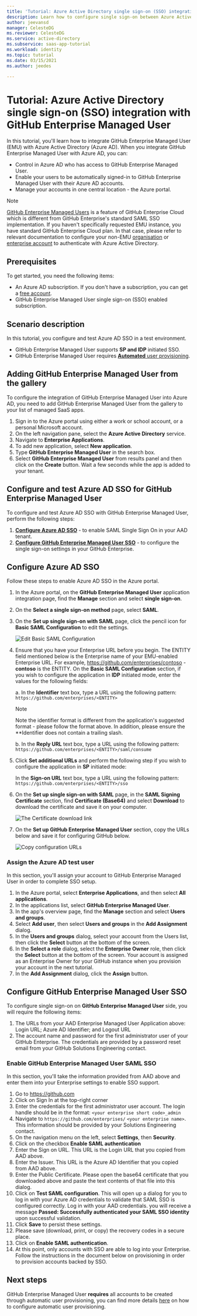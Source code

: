 ```yaml
---
title: 'Tutorial: Azure Active Directory single sign-on (SSO) integration with GitHub Enterprise Managed User | Microsoft Docs'
description: Learn how to configure single sign-on between Azure Active Directory and GitHub Enterprise Managed User.
author: jeevansd
manager: CelesteDG
ms.reviewer: CelesteDG
ms.service: active-directory
ms.subservice: saas-app-tutorial
ms.workload: identity
ms.topic: tutorial
ms.date: 03/15/2021
ms.author: jeedes

---
```


# Tutorial: Azure Active Directory single sign-on (SSO) integration with GitHub Enterprise Managed User

In this tutorial, you'll learn how to integrate GitHub Enterprise Managed User (EMU) with Azure Active Directory (Azure AD). When you integrate GitHub Enterprise Managed User with Azure AD, you can:

* Control in Azure AD who has access to GitHub Enterprise Managed User.
* Enable your users to be automatically signed-in to GitHub Enterprise Managed User with their Azure AD accounts.
* Manage your accounts in one central location - the Azure portal.

> [!NOTE]
> [GitHub Enterprise Managed Users](https://docs.github.com/enterprise-cloud@latest/admin/authentication/managing-your-enterprise-users-with-your-identity-provider/about-enterprise-managed-users) is a feature of GitHub Enterprise Cloud which is different from GitHub Enterprise's standard SAML SSO implementation. If you haven't specifically requested EMU instance, you have standard GitHub Enterprise Cloud plan. In that case, please refer to relevant documentation to configure your non-EMU [organisation](./github-tutorial.md) or [enterprise account](./github-enterprise-cloud-enterprise-account-tutorial.md) to authenticate with Azure Active Directory.


## Prerequisites

To get started, you need the following items:

* An Azure AD subscription. If you don't have a subscription, you can get a [free account](https://azure.microsoft.com/free/).
* GitHub Enterprise Managed User single sign-on (SSO) enabled subscription.

## Scenario description

In this tutorial, you configure and test Azure AD SSO in a test environment.

* GitHub Enterprise Managed User supports **SP and IDP** initiated SSO.
* GitHub Enterprise Managed User requires [**Automated** user provisioning](./github-enterprise-managed-user-provisioning-tutorial.md).

## Adding GitHub Enterprise Managed User from the gallery

To configure the integration of GitHub Enterprise Managed User into Azure AD, you need to add GitHub Enterprise Managed User from the gallery to your list of managed SaaS apps.

1. Sign in to the Azure portal using either a work or school account, or a personal Microsoft account.
1. On the left navigation pane, select the **Azure Active Directory** service.
1. Navigate to **Enterprise Applications**.
1. To add new application, select **New application**.
1. Type **GitHub Enterprise Managed User** in the search box.
1. Select **GitHub Enterprise Managed User** from results panel and then click on the **Create** button. Wait a few seconds while the app is added to your tenant.


## Configure and test Azure AD SSO for GitHub Enterprise Managed User

To configure and test Azure AD SSO with GitHub Enterprise Managed User, perform the following steps:

1. **[Configure Azure AD SSO](#configure-azure-ad-sso)** - to enable SAML Single Sign On in your AAD tenant.
1. **[Configure GitHub Enterprise Managed User SSO](#configure-github-enterprise-managed-user-sso)** - to configure the single sign-on settings in your GitHub Enterprise.

## Configure Azure AD SSO

Follow these steps to enable Azure AD SSO in the Azure portal.

1. In the Azure portal, on the **GitHub Enterprise Managed User** application integration page, find the **Manage** section and select **single sign-on**.
1. On the **Select a single sign-on method** page, select **SAML**.
1. On the **Set up single sign-on with SAML** page, click the pencil icon for **Basic SAML Configuration** to edit the settings.

   ![Edit Basic SAML Configuration](common/edit-urls.png)

1. Ensure that you have your Enterprise URL before you begin. The ENTITY field mentioned below is the Enterprise name of your EMU-enabled Enterprise URL. For example, https://github.com/enterprises/contoso - **contoso** is the ENTITY. On the **Basic SAML Configuration** section, if you wish to configure the application in **IDP** initiated mode, enter the values for the following fields:

    a. In the **Identifier** text box, type a URL using the following pattern:
    `https://github.com/enterprises/<ENTITY>`
    
    > [!NOTE]
    > Note the identifier format is different from the application's suggested format - please follow the format above. In addition, please ensure the **Identifier does not contain a trailing slash.
    
    b. In the **Reply URL** text box, type a URL using the following pattern:
    `https://github.com/enterprises/<ENTITY>/saml/consume`
    

1. Click **Set additional URLs** and perform the following step if you wish to configure the application in **SP** initiated mode:

    In the **Sign-on URL** text box, type a URL using the following pattern:
    `https://github.com/enterprises/<ENTITY>/sso`

1. On the **Set up single sign-on with SAML** page, in the **SAML Signing Certificate** section,  find **Certificate (Base64)** and select **Download** to download the certificate and save it on your computer.

	![The Certificate download link](common/certificate-base64-download.png)

1. On the **Set up GitHub Enterprise Managed User** section, copy the URLs below and save it for configuring GitHub below.

	![Copy configuration URLs](common/copy-configuration-urls.png)

### Assign the Azure AD test user

In this section, you'll assign your account to GitHub Enterprise Managed User in order to complete SSO setup.

1. In the Azure portal, select **Enterprise Applications**, and then select **All applications**.
1. In the applications list, select **GitHub Enterprise Managed User**.
1. In the app's overview page, find the **Manage** section and select **Users and groups**.
1. Select **Add user**, then select **Users and groups** in the **Add Assignment** dialog.
1. In the **Users and groups** dialog, select your account from the Users list, then click the **Select** button at the bottom of the screen.
1. In the **Select a role** dialog, select the **Enterprise Owner** role, then click the **Select** button at the bottom of the screen. Your account is assigned as an Enterprise Owner for your GitHub instance when you provision your account in the next tutorial. 
1. In the **Add Assignment** dialog, click the **Assign** button.

## Configure GitHub Enterprise Managed User SSO

To configure single sign-on on **GitHub Enterprise Managed User** side, you will require the following items:

1. The URLs from your AAD Enterprise Managed User Application above: Login URL; Azure AD Identifier; and Logout URL
1. The account name and password for the first administrator user of your GitHub Enterprise. The credentials are provided by a password reset email from your GitHub Solutions Engineering contact. 

### Enable GitHub Enterprise Managed User SAML SSO

In this section, you'll take the information provided from AAD above and enter them into your Enterprise settings to enable SSO support.

1. Go to https://github.com
1. Click on Sign In at the top-right corner
1. Enter the credentials for the first administrator user account. The login handle should be in the format: `<your enterprise short code>_admin`
1. Navigate to `https://github.com/enterprises/` `<your enterprise name>`. This information should be provided by your Solutions Engineering contact.
1. On the navigation menu on the left, select **Settings**, then **Security**.
1. Click on the checkbox **Enable SAML authentication**
1. Enter the Sign on URL. This URL is the Login URL that you copied from AAD above.
1. Enter the Issuer. This URL is the Azure AD Identifier that you copied from AAD above.
1. Enter the Public Certificate. Please open the base64 certificate that you downloaded above and paste the text contents of that file into this dialog.
1. Click on **Test SAML configuration**. This will open up a dialog for you to log in with your Azure AD credentials to validate that SAML SSO is configured correctly. Log in with your AAD credentials. you will receive a message **Passed: Successfully authenticated your SAML SSO identity** upon successful validation.
1. Click **Save** to persist these settings.
1. Please save (download, print, or copy) the recovery codes in a secure place.
1. Click on **Enable SAML authentication**.
1. At this point, only accounts with SSO are able to log into your Enterprise. Follow the instructions in the document below on provisioning in order to provision accounts backed by SSO.

## Next steps

GitHub Enterprise Managed User **requires** all accounts to be created through automatic user provisioning, you can find more details [here](./github-enterprise-managed-user-provisioning-tutorial.md) on how to configure automatic user provisioning.
